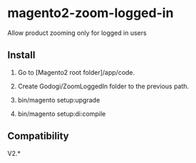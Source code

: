 # magento2-zoom-logged-in
Allow product zooming only for logged in users


## Install

1. Go to [Magento2 root folder]/app/code.

2. Create Godogi/ZoomLoggedIn folder to the previous path.

3. bin/magento setup:upgrade

4. bin/magento setup:di:compile


## Compatibility

V2.*
